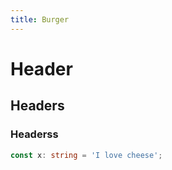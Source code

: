 ```yaml
---
title: Burger
---
```


# Header

## Headers

### Headerss

```ts
const x: string = 'I love cheese';
```
